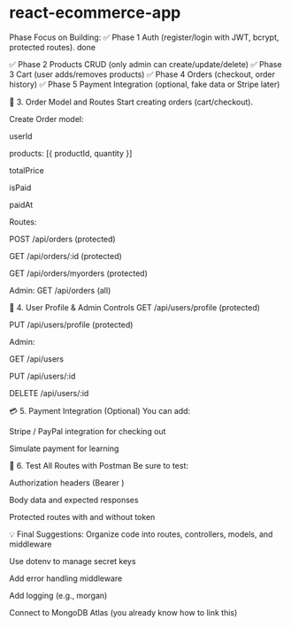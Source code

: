 # react-ecommerce-app
Phase	Focus on Building:
✅ Phase 1	Auth (register/login with JWT, bcrypt, protected routes). done

✅ Phase 2	Products CRUD (only admin can create/update/delete)
✅ Phase 3	Cart (user adds/removes products)
✅ Phase 4	Orders (checkout, order history)
✅ Phase 5	Payment Integration (optional, fake data or Stripe later)





🧾 3. Order Model and Routes
Start creating orders (cart/checkout).

Create Order model:

userId

products: [{ productId, quantity }]

totalPrice

isPaid

paidAt

Routes:

POST /api/orders (protected)

GET /api/orders/:id (protected)

GET /api/orders/myorders (protected)

Admin: GET /api/orders (all)

👤 4. User Profile & Admin Controls
GET /api/users/profile (protected)

PUT /api/users/profile (protected)

Admin:

GET /api/users

PUT /api/users/:id

DELETE /api/users/:id

💳 5. Payment Integration (Optional)
You can add:

Stripe / PayPal integration for checking out

Simulate payment for learning

🧪 6. Test All Routes with Postman
Be sure to test:

Authorization headers (Bearer <token>)

Body data and expected responses

Protected routes with and without token

💡 Final Suggestions:
Organize code into routes, controllers, models, and middleware

Use dotenv to manage secret keys

Add error handling middleware

Add logging (e.g., morgan)

Connect to MongoDB Atlas (you already know how to link this)

